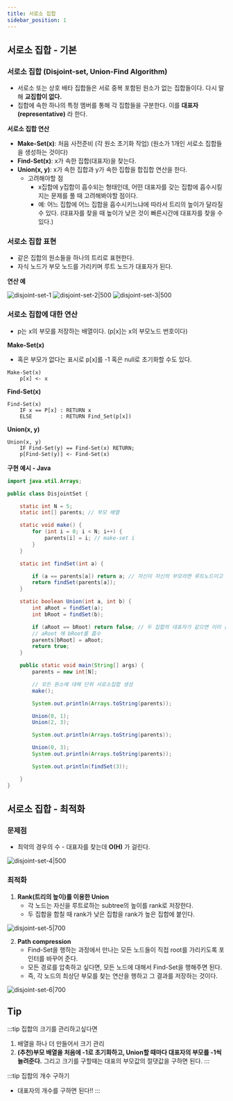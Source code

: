 ```yaml
---
title: 서로소 집합
sidebar_position: 1
---
```

## 서로소 집합 - 기본
### 서로소 집합 (Disjoint-set, Union-Find Algorithm) 

- 서로소 또는 상호 배타 집합들은 서로 중복 포함된 원소가 없는 집합들이다. 다시 말해 **교집합이 없다.**
- 집합에 속한 하나의 특정 멤버를 통해 각 집합들을 구분한다. 이를 **대표자(representative)** 라 한다.

**서로소 집합 연산**
- **Make-Set(x)**: 처음 사전준비 (각 원소 초기화 작업) (원소가 1개인 서로소 집합들을 생성하는 것이다)
- **Find-Set(x)**: x가 속한 집합(대표자)을 찾는다.
- **Union(x, y)**: x가 속한 집합과 y가 속한 집합을 합집합 연산을 한다.
	- 고려해야할 점
		- x집합에 y집합이 흡수되는 형태인데, 어떤 대표자를 갖는 집합에 흡수시킬지는 문제를 풀 때 고려해봐야할 점이다.
		- 예: 어느 집합에 어느 집합을 흡수시키느냐에 따라서 트리의 높이가 달라질 수 있다. (대표자를 찾을 때 높이가 낮은 것이 빠른시간에 대표자를 찾을 수 있다.)

### 서로소 집합 표현

- 같은 집합의 원소들을 하나의 트리로 표현한다.
- 자식 노드가 부모 노드를 가리키며 루트 노드가 대표자가 된다.

**연산 예**

![disjoint-set-1](./assets/disjoint-set-1.png)
![disjoint-set-2|500](./assets/disjoint-set-2.png)
![disjoint-set-3|500](./assets/disjoint-set-3.png)

### 서로소 집합에 대한 연산

- p는 x의 부모를 저장하는 배열이다. (p\[x]는 x의 부모노드 번호이다)

**Make-Set(x)**
- 혹은 부모가 없다는 표시로 p\[x]를 -1 혹은 null로 초기화할 수도 있다.
```plain
Make-Set(x)
	p[x] <- x
```

**Find-Set(x)**
```plain
Find-Set(x)
	IF x == P[x] : RETURN x
	ELSE         : RETURN Find_Set(p[x])
```

**Union(x, y)**
```plain
Union(x, y)
	IF Find-Set(y) == Find-Set(x) RETURN;
	p[Find-Set(y)] <- Find-Set(x)
```

**구현 예시 - Java**
```java
import java.util.Arrays;

public class DisjointSet {

    static int N = 5;
    static int[] parents; // 부모 배열

    static void make() {
        for (int i = 0; i < N; i++) {
            parents[i] = i; // make-set i
        }
    }

    static int findSet(int a) {

        if (a == parents[a]) return a; // 자신이 자신의 부모라면 루트노드이고 집합의 대표자가 됨
        return findSet(parents[a]);
    }

    static boolean Union(int a, int b) {
        int aRoot = findSet(a);
        int bRoot = findSet(b);

        if (aRoot == bRoot) return false; // 두 집합의 대표자가 같으면 이미 같은 집합이므로 합집합 연산 불가
        // aRoot 에 bRoot를 흡수
        parents[bRoot] = aRoot;
        return true;
    }

    public static void main(String[] args) {
        parents = new int[N];

        // 모든 원소에 대해 단위 서로소집합 생성
        make();

        System.out.println(Arrays.toString(parents));

        Union(0, 1);
        Union(2, 3);

        System.out.println(Arrays.toString(parents));

        Union(0, 3);
        System.out.println(Arrays.toString(parents));

        System.out.println(findSet(3));

    }
}

```

## 서로소 집합 - 최적화
### 문제점

- 최악의 경우의 수 - 대표자를 찾는데 **O(H)** 가 걸린다.

![disjoint-set-4|500](./assets/disjoint-set-4.png)

### 최적화

1. **Rank(트리의 높이)를 이용한 Union**
	- 각 노드는 자신을 루트로하는 subtree의 높이를 rank로 저장한다.
	- 두 집합을 합칠 때 rank가 낮은 집합을 rank가 높은 집합에 붙인다.

![disjoint-set-5|700](./assets/disjoint-set-5.png)

2. **Path compression**
	- Find-Set을 행하는 과정에서 만나는 모든 노드들이 직접 root를 가리키도록 포인터를 바꾸어 준다.
	- 모든 경로를 압축하고 싶다면, 모든 노드에 대해서 Find-Set을 행해주면 된다.
	- 즉, 각 노드의 최상단 부모를 찾는 연산을 행하고 그 결과를 저장하는 것이다.

![disjoint-set-6|700](./assets/disjoint-set-6.png)

## Tip

:::tip
집합의 크기를 관리하고싶다면
1. 배열을 하나 더 만들어서 크기 관리  
2. **(추천)부모 배열을 처음에 -1로 초기화하고, Union할 때마다 대표자의 부모를 -1씩 늘려준다.** 그리고 크기를 구할때는 대표의 부모값의 절댓값을 구하면 된다.
:::

:::tip
집합의 개수 구하기
- 대표자의 개수를 구하면 된다!!
:::
